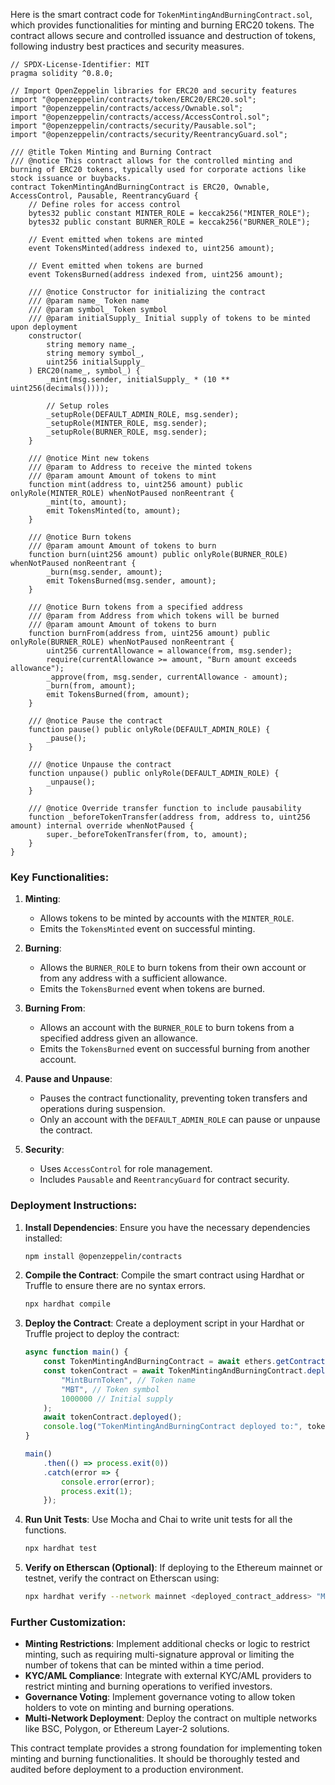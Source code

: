 Here is the smart contract code for `TokenMintingAndBurningContract.sol`, which provides functionalities for minting and burning ERC20 tokens. The contract allows secure and controlled issuance and destruction of tokens, following industry best practices and security measures.

```solidity
// SPDX-License-Identifier: MIT
pragma solidity ^0.8.0;

// Import OpenZeppelin libraries for ERC20 and security features
import "@openzeppelin/contracts/token/ERC20/ERC20.sol";
import "@openzeppelin/contracts/access/Ownable.sol";
import "@openzeppelin/contracts/access/AccessControl.sol";
import "@openzeppelin/contracts/security/Pausable.sol";
import "@openzeppelin/contracts/security/ReentrancyGuard.sol";

/// @title Token Minting and Burning Contract
/// @notice This contract allows for the controlled minting and burning of ERC20 tokens, typically used for corporate actions like stock issuance or buybacks.
contract TokenMintingAndBurningContract is ERC20, Ownable, AccessControl, Pausable, ReentrancyGuard {
    // Define roles for access control
    bytes32 public constant MINTER_ROLE = keccak256("MINTER_ROLE");
    bytes32 public constant BURNER_ROLE = keccak256("BURNER_ROLE");

    // Event emitted when tokens are minted
    event TokensMinted(address indexed to, uint256 amount);

    // Event emitted when tokens are burned
    event TokensBurned(address indexed from, uint256 amount);

    /// @notice Constructor for initializing the contract
    /// @param name_ Token name
    /// @param symbol_ Token symbol
    /// @param initialSupply_ Initial supply of tokens to be minted upon deployment
    constructor(
        string memory name_,
        string memory symbol_,
        uint256 initialSupply_
    ) ERC20(name_, symbol_) {
        _mint(msg.sender, initialSupply_ * (10 ** uint256(decimals())));

        // Setup roles
        _setupRole(DEFAULT_ADMIN_ROLE, msg.sender);
        _setupRole(MINTER_ROLE, msg.sender);
        _setupRole(BURNER_ROLE, msg.sender);
    }

    /// @notice Mint new tokens
    /// @param to Address to receive the minted tokens
    /// @param amount Amount of tokens to mint
    function mint(address to, uint256 amount) public onlyRole(MINTER_ROLE) whenNotPaused nonReentrant {
        _mint(to, amount);
        emit TokensMinted(to, amount);
    }

    /// @notice Burn tokens
    /// @param amount Amount of tokens to burn
    function burn(uint256 amount) public onlyRole(BURNER_ROLE) whenNotPaused nonReentrant {
        _burn(msg.sender, amount);
        emit TokensBurned(msg.sender, amount);
    }

    /// @notice Burn tokens from a specified address
    /// @param from Address from which tokens will be burned
    /// @param amount Amount of tokens to burn
    function burnFrom(address from, uint256 amount) public onlyRole(BURNER_ROLE) whenNotPaused nonReentrant {
        uint256 currentAllowance = allowance(from, msg.sender);
        require(currentAllowance >= amount, "Burn amount exceeds allowance");
        _approve(from, msg.sender, currentAllowance - amount);
        _burn(from, amount);
        emit TokensBurned(from, amount);
    }

    /// @notice Pause the contract
    function pause() public onlyRole(DEFAULT_ADMIN_ROLE) {
        _pause();
    }

    /// @notice Unpause the contract
    function unpause() public onlyRole(DEFAULT_ADMIN_ROLE) {
        _unpause();
    }

    /// @notice Override transfer function to include pausability
    function _beforeTokenTransfer(address from, address to, uint256 amount) internal override whenNotPaused {
        super._beforeTokenTransfer(from, to, amount);
    }
}
```

### **Key Functionalities**:

1. **Minting**:
   - Allows tokens to be minted by accounts with the `MINTER_ROLE`.
   - Emits the `TokensMinted` event on successful minting.

2. **Burning**:
   - Allows the `BURNER_ROLE` to burn tokens from their own account or from any address with a sufficient allowance.
   - Emits the `TokensBurned` event when tokens are burned.

3. **Burning From**:
   - Allows an account with the `BURNER_ROLE` to burn tokens from a specified address given an allowance.
   - Emits the `TokensBurned` event on successful burning from another account.

4. **Pause and Unpause**:
   - Pauses the contract functionality, preventing token transfers and operations during suspension.
   - Only an account with the `DEFAULT_ADMIN_ROLE` can pause or unpause the contract.

5. **Security**:
   - Uses `AccessControl` for role management.
   - Includes `Pausable` and `ReentrancyGuard` for contract security.

### **Deployment Instructions**:

1. **Install Dependencies**:
   Ensure you have the necessary dependencies installed:
   ```bash
   npm install @openzeppelin/contracts
   ```

2. **Compile the Contract**:
   Compile the smart contract using Hardhat or Truffle to ensure there are no syntax errors.
   ```bash
   npx hardhat compile
   ```

3. **Deploy the Contract**:
   Create a deployment script in your Hardhat or Truffle project to deploy the contract:
   ```javascript
   async function main() {
       const TokenMintingAndBurningContract = await ethers.getContractFactory("TokenMintingAndBurningContract");
       const tokenContract = await TokenMintingAndBurningContract.deploy(
           "MintBurnToken", // Token name
           "MBT", // Token symbol
           1000000 // Initial supply
       );
       await tokenContract.deployed();
       console.log("TokenMintingAndBurningContract deployed to:", tokenContract.address);
   }

   main()
       .then(() => process.exit(0))
       .catch(error => {
           console.error(error);
           process.exit(1);
       });
   ```

4. **Run Unit Tests**:
   Use Mocha and Chai to write unit tests for all the functions.
   ```bash
   npx hardhat test
   ```

5. **Verify on Etherscan (Optional)**:
   If deploying to the Ethereum mainnet or testnet, verify the contract on Etherscan using:
   ```bash
   npx hardhat verify --network mainnet <deployed_contract_address> "MintBurnToken" "MBT" 1000000
   ```

### **Further Customization**:

- **Minting Restrictions**: Implement additional checks or logic to restrict minting, such as requiring multi-signature approval or limiting the number of tokens that can be minted within a time period.
- **KYC/AML Compliance**: Integrate with external KYC/AML providers to restrict minting and burning operations to verified investors.
- **Governance Voting**: Implement governance voting to allow token holders to vote on minting and burning operations.
- **Multi-Network Deployment**: Deploy the contract on multiple networks like BSC, Polygon, or Ethereum Layer-2 solutions.

This contract template provides a strong foundation for implementing token minting and burning functionalities. It should be thoroughly tested and audited before deployment to a production environment.